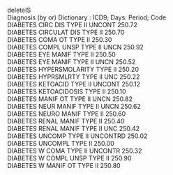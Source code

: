 
deleteIS	
Diagnosis
(by or) Dictionary : ICD9; Days: Period;	Code						
DIABETES CIRC DIS TYPE II UNCONT	250.72					
DIABETES CIRCULAT DIS TYPE II	250.70					
DIABETES COMA OT TYPE II	250.30					
DIABETES COMPL UNSP TYPE II UNCN	250.92					
DIABETES EYE MANIF TYPE II	250.50					
DIABETES EYE MANIF TYPE II UNCN	250.52					
DIABETES HYPERSMOLARITY TYPE II	250.20					
DIABETES HYPRSMLRTY TYPE II UNC	250.22					
DIABETES KETOACID TYPE II UNCONT	250.12					
DIABETES KETOACIDOSIS TYPE II	250.10					
DIABETES MANIF OT TYPE II UNCN	250.82					
DIABETES NEUR MANIF TYPE II UNCN	250.62					
DIABETES NEURO MANIF TYPE II	250.60					
DIABETES RENAL MANIF TYPE II	250.40					
DIABETES RENAL MANIF TYPE II UNC	250.42					
DIABETES UNCOMP TYPE II UNCONTRD	250.02					
DIABETES UNCOMPL TYPE II	250.00					
DIABETES W COMA TYPE II UNCONTR	250.32					
DIABETES W COMPL UNSP TYPE II	250.90					
DIABETES W MANIF OT TYPE II	250.80
